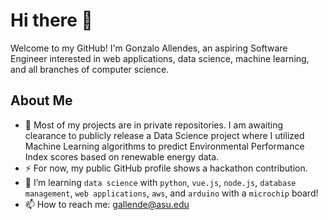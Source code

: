 # Hi there 👋

Welcome to my GitHub! I'm Gonzalo Allendes, an aspiring Software Engineer interested in web applications,
data science, machine learning, and all branches of computer science.

## About Me

- 🔭 Most of my projects are in private repositories. I am awaiting clearance to publicly release a Data Science project where I utilized Machine Learning algorithms to predict Environmental Performance Index scores based on renewable energy data.
- ⚡ For now, my public GitHub profile shows a hackathon contribution.
- 🌱 I’m learning ```data science``` with ```python```, ```vue.js```, ```node.js```, ```database management```, ```web applications```, ```aws```, and ```arduino``` with a ```microchip``` board!
- 📫 How to reach me: [gallende@asu.edu](mailto:gallende@asu.edu)

<!--
**gallendes/gallendes** is a ✨ _special_ ✨ repository because its `README.md` (this file) appears on your GitHub profile.

Here are some ideas to get you started:

- 🔭 I’m currently working on ...
- 🌱 I’m currently learning ...
- 👯 I’m looking to collaborate on ...
- 🤔 I’m looking for help with ...
- 💬 Ask me about ...
- 📫 How to reach me: ...
- 😄 Pronouns: ...
- ⚡ Fun fact: ...
-->
